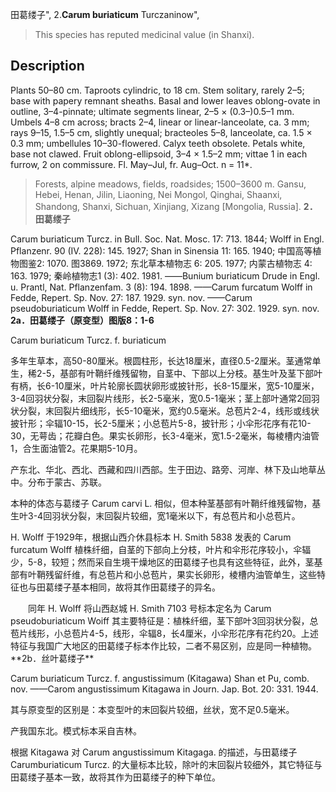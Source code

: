 田葛缕子",
2.**Carum buriaticum** Turczaninow",

> This species has reputed medicinal value (in Shanxi).

## Description
Plants 50–80 cm. Taproots cylindric, to 18 cm. Stem solitary, rarely 2–5; base with papery remnant sheaths. Basal and lower leaves oblong-ovate in outline, 3–4-pinnate; ultimate segments linear, 2–5 × (0.3–)0.5–1 mm. Umbels 4–8 cm across; bracts 2–4, linear or linear-lanceolate, ca. 3 mm; rays 9–15, 1.5–5 cm, slightly unequal; bracteoles 5–8, lanceolate, ca. 1.5 × 0.3 mm; umbellules 10–30-flowered. Calyx teeth obsolete. Petals white, base not clawed. Fruit oblong-ellipsoid, 3–4 × 1.5–2 mm; vittae 1 in each furrow, 2 on commissure. Fl. May–Jul, fr. Aug–Oct. n = 11*.

> Forests, alpine meadows, fields, roadsides; 1500–3600 m. Gansu, Hebei, Henan, Jilin, Liaoning, Nei Mongol, Qinghai, Shaanxi, Shandong, Shanxi, Sichuan, Xinjiang, Xizang [Mongolia, Russia].
**2．田葛缕子**

Carum buriaticum Turcz. in Bull. Soc. Nat. Mosc. 17: 713. 1844; Wolff in Engl. Pflanzenr. 90 (IV. 228): 145. 1927; Shan in Sinensia 11: 165. 1940; 中国高等植物图鉴2: 1070. 图3869. 1972; 东北草本植物志 6: 205. 1977; 内蒙古植物志 4: 163. 1979; 秦岭植物志1 (3): 402. 1981. ——Bunium buriaticum Drude in Engl. u. Prantl, Nat. Pflanzenfam. 3 (8): 194. 1898. ——Carum furcatum Wolff in Fedde, Repert. Sp. Nov. 27: 187. 1929. syn. nov. ——Carum pseudoburiaticum Wolff in Fedde, Repert. Sp. Nov. 27: 302. 1929. syn. nov.
**2a．田葛缕子（原变型）图版8：1-6**

Carum buriaticum Turcz. f. buriaticum

多年生草本，高50-80厘米。根圆柱形，长达18厘米，直径0.5-2厘米。茎通常单生，稀2-5，基部有叶鞘纤维残留物，自茎中、下部以上分枝。基生叶及茎下部叶有柄，长6-10厘米，叶片轮廓长圆状卵形或披针形，长8-15厘米，宽5-10厘米，3-4回羽状分裂，末回裂片线形，长2-5毫米，宽0.5-1毫米；茎上部叶通常2回羽状分裂，末回裂片细线形，长5-10毫米，宽约0.5毫米。总苞片2-4，线形或线状披针形；伞辐10-15，长2-5厘米；小总苞片5-8，披针形；小伞形花序有花10-30，无萼齿；花瓣白色。果实长卵形，长3-4毫米，宽1.5-2毫米，每棱槽内油管1，合生面油管2。花果期5-10月。

产东北、华北、西北、西藏和四川西部。生于田边、路旁、河岸、林下及山地草丛中。分布于蒙古、苏联。

本种的体态与葛缕子 Carum carvi L. 相似，但本种茎基部有叶鞘纤维残留物，基生叶3-4回羽状分裂，末回裂片较细，宽1毫米以下，有总苞片和小总苞片。

H. Wolff 于1929年，根据山西介休县标本 H. Smith 5838 发表的 Carum furcatum Wolff 植株纤细，自茎的下部向上分枝，叶片和伞形花序较小，伞辐少，5-8，较短；然而采自生境干燥地区的田葛缕子也具有这些特征，此外，茎基部有叶鞘残留纤维，有总苞片和小总苞片，果实长卵形，棱槽内油管单生，这些特征也与田葛缕子基本相同，故将其作田葛缕子的异名。
<p style='text-indent:28px'>同年 H. Wolff 将山西赵城 H. Smith 7103 号标本定名为 Carum pseudoburiaticum Woiff 其主要特征是：植株纤细，茎下部叶3回羽状分裂，总苞片线形，小总苞片4-5，线形，伞辐8，长4厘米，小伞形花序有花约20。上述特征与我国广大地区的田葛缕子标本作比较，二者不易区别，应是同一种植物。
**2b．丝叶葛缕子**

Carum buriaticum Turcz. f. angustissimum (Kitagawa) Shan et Pu, comb. nov. ——Carom angustissimum Kitagawa in Journ. Jap. Bot. 20: 331. 1944.

其与原变型的区别是：本变型叶的末回裂片较细，丝状，宽不足0.5毫米。

产我国东北。模式标本采自吉林。

根据 Kitagawa 对 Carum angustissimum Kitagaga. 的描述，与田葛缕子 Carumburiaticum Turcz. 的大量标本比较，除叶的末回裂片较细外，其它特征与田葛缕子基本一致，故将其作为田葛缕子的种下单位。
